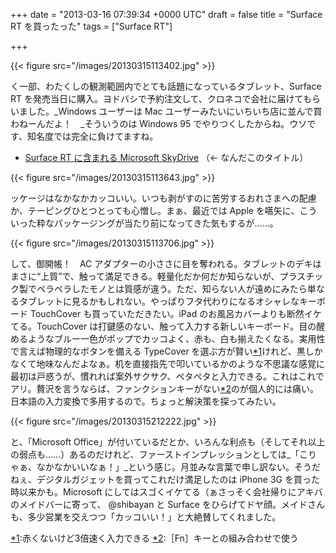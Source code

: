 
+++
date = "2013-03-16 07:39:34 +0000 UTC"
draft = false
title = "Surface RT を買ったった"
tags = ["Surface RT"]

+++


{{< figure src="/images/20130315113402.jpg"  >}}

く一部、わたくしの観測範囲内でとても話題になっているタブレット、Surface RT を発売当日に購入。ヨドバシで予約注文して、クロネコで会社に届けてもらいました。_Windows ユーザーは Mac ユーザーみたいにいちいち店に並んで買わねーんだよ！　_そういうのは Windows 95 でやりつくしたからね。ウソです、知名度では完全に負けてますね。

<ul>
<li><a href="http://www.microsoft.com/Surface/ja-JP/surface-with-windows-rt/home">Surface RT に含まれる Microsoft SkyDrive</a> （← なんだこのタイトル）</li>
</ul>

{{< figure src="/images/20130315113643.jpg"  >}}

ッケージはなかなかカッコいい。いつも剥がすのに苦労するおれさまへの配慮か、テーピングひとつとっても心憎し。まぁ、最近では Apple を嚆矢に、こういった粋なパッケージングが当たり前になってきた気もするが……。

{{< figure src="/images/20130315113706.jpg"  >}}

して、御開帳！　AC アダプターの小ささに目を奪われる。タブレットのデキはまさに“上質”で、触って満足できる。軽量化だか何だか知らないが、プラスチック製でペラペラしたモノとは質感が違う。ただ、知らない人が遠めにみたら単なるタブレットに見るかもしれない。やっぱりフタ代わりになるオシャレなキーボード TouchCover も買っていただきたい。iPad のお風呂カバーよりも断然イケてる。TouchCover は打鍵感のない、触って入力する新しいキーボード。目の醒めるようなブルー一色がポップでカッコよく、赤も、白も揃えたくなる。実用性で言えば物理的なボタンを備える TypeCover を選ぶ方が賢い<a href="#f1" name="fn1" title="赤くないけど3倍速く入力できる">*1</a>けれど、黒しかなくて地味なんだよなぁ。机を直接指先で叩いているかのような不思議な感覚に最初は戸惑うが、慣れれば案外サクサク、ペタペタと入力できる。これはこれでアリ。贅沢を言うならば、ファンクションキーがない<a href="#f2" name="fn2" title="［Fn］キーとの組み合わせで使う">*2</a>のが個人的には痛い。日本語の入力変換で多用するので。ちょっと解決策を探ってみたい。

{{< figure src="/images/20130315212222.jpg"  >}}

と、「Microsoft Office」が付いているだとか、いろんな利点も（そしてそれ以上の弱点も……）あるのだけれど、ファーストインプレッションとしては_「こりゃぁ、なかなかいいなぁ！」_という感じ。月並みな言葉で申し訳ない。そうだねぇ、デジタルガジェットを買ってこれだけ満足したのは iPhone 3G を買った時以来かも。Microsoft にしてはスゴくイケてる（ぁさっそく会社帰りにアキバのメイドバーに寄って、 @shibayan と Surface をひらげてドヤ顔。メイドさんも、多少営業を交えつつ「カッコいい！」と大絶賛してくれました。
<div class="footnote">
<a href="#fn1" name="f1" class="footnote-number">*1</a><span class="footnote-delimiter">:</span><span class="footnote-text">赤くないけど3倍速く入力できる</span>
<a href="#fn2" name="f2" class="footnote-number">*2</a><span class="footnote-delimiter">:</span><span class="footnote-text">［Fn］キーとの組み合わせで使う</span>
</div>

